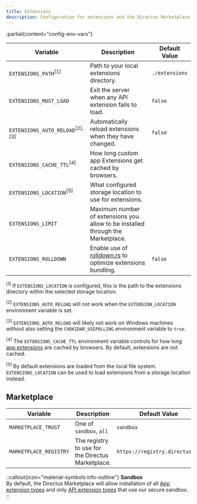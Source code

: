 ```yaml
---
title: Extensions
description: Configuration for extensions and the Directus Marketplace.
---
```


:partial{content="config-env-vars"}

| Variable                               | Description                                                                     | Default Value  |
| -------------------------------------- | ------------------------------------------------------------------------------- | -------------- |
| `EXTENSIONS_PATH`<sup>[1]</sup>        | Path to your local extensions directory.                                        | `./extensions` |
| `EXTENSIONS_MUST_LOAD`                 | Exit the server when any API extension fails to load.                           | `false`        |
| `EXTENSIONS_AUTO_RELOAD`<sup>[2], [3]</sup> | Automatically reload extensions when they have changed.                         | `false`        |
| `EXTENSIONS_CACHE_TTL`<sup>[4]</sup>   | How long custom app Extensions get cached by browsers.                          |                |
| `EXTENSIONS_LOCATION`<sup>[5]</sup>    | What configured storage location to use for extensions.                         |                |
| `EXTENSIONS_LIMIT`                     | Maximum number of extensions you allow to be installed through the Marketplace. |                |
| `EXTENSIONS_ROLLDOWN`                  | Enable use of [rolldown.rs](https://rolldown.rs/) to optimize extensions bundling. | `false`     |

<sup>[1]</sup> If `EXTENSIONS_LOCATION` is configured, this is the path to the extensions directory within the selected
storage location.

<sup>[2]</sup> `EXTENSIONS_AUTO_RELOAD` will not work when the `EXTENSION_LOCATION` environment variable is set.

<sup>[3]</sup> `EXTENSIONS_AUTO_RELOAD` will likely not work on Windows machines without also setting the `CHOKIDAR_USEPOLLING` environment variable to `true`.

<sup>[4]</sup> The `EXTENSIONS_CACHE_TTL` environment variable controls for how long [app extensions](/guides/extensions/app-extensions) are cached by browsers. By default, extensions are not cached. 

<sup>[5]</sup> By default extensions are loaded from the local file system. `EXTENSIONS_LOCATION` can be used to load extensions from a storage location instead.

## Marketplace

| Variable               | Description                                       | Default Value                  |
| ---------------------- | ------------------------------------------------- | ------------------------------ |
| `MARKETPLACE_TRUST`    | One of `sandbox`, `all`                           | `sandbox`                      |
| `MARKETPLACE_REGISTRY` | The registry to use for the Directus Marketplace. | `https://registry.directus.io` |

::callout{icon="material-symbols:info-outline"}
**Sandbox**  
By default, the Directus Marketplace will allow installation of all [App extension types](/guides/extensions/app-extensions) and only [API extension types](/guides/extensions/api-extensions) that use our secure sandbox.
::
